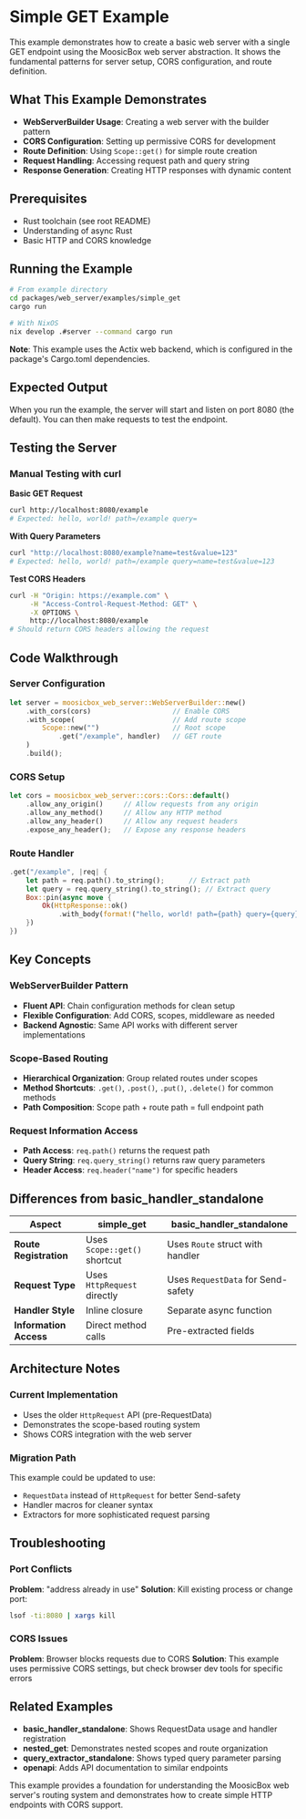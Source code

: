 # Simple GET Example

This example demonstrates how to create a basic web server with a single GET endpoint using the MoosicBox web server abstraction. It shows the fundamental patterns for server setup, CORS configuration, and route definition.

## What This Example Demonstrates

- **WebServerBuilder Usage**: Creating a web server with the builder pattern
- **CORS Configuration**: Setting up permissive CORS for development
- **Route Definition**: Using `Scope::get()` for simple route creation
- **Request Handling**: Accessing request path and query string
- **Response Generation**: Creating HTTP responses with dynamic content

## Prerequisites

- Rust toolchain (see root README)
- Understanding of async Rust
- Basic HTTP and CORS knowledge

## Running the Example

```bash
# From example directory
cd packages/web_server/examples/simple_get
cargo run

# With NixOS
nix develop .#server --command cargo run
```

**Note**: This example uses the Actix web backend, which is configured in the package's Cargo.toml dependencies.

## Expected Output

When you run the example, the server will start and listen on port 8080 (the default). You can then make requests to test the endpoint.

## Testing the Server

### Manual Testing with curl

**Basic GET Request**

```bash
curl http://localhost:8080/example
# Expected: hello, world! path=/example query=
```

**With Query Parameters**

```bash
curl "http://localhost:8080/example?name=test&value=123"
# Expected: hello, world! path=/example query=name=test&value=123
```

**Test CORS Headers**

```bash
curl -H "Origin: https://example.com" \
     -H "Access-Control-Request-Method: GET" \
     -X OPTIONS \
     http://localhost:8080/example
# Should return CORS headers allowing the request
```

## Code Walkthrough

### Server Configuration

```rust
let server = moosicbox_web_server::WebServerBuilder::new()
    .with_cors(cors)                    // Enable CORS
    .with_scope(                        // Add route scope
        Scope::new("")                  // Root scope
            .get("/example", handler)   // GET route
    )
    .build();
```

### CORS Setup

```rust
let cors = moosicbox_web_server::cors::Cors::default()
    .allow_any_origin()     // Allow requests from any origin
    .allow_any_method()     // Allow any HTTP method
    .allow_any_header()     // Allow any request headers
    .expose_any_header();   // Expose any response headers
```

### Route Handler

```rust
.get("/example", |req| {
    let path = req.path().to_string();      // Extract path
    let query = req.query_string().to_string(); // Extract query
    Box::pin(async move {
        Ok(HttpResponse::ok()
            .with_body(format!("hello, world! path={path} query={query}")))
    })
})
```

## Key Concepts

### WebServerBuilder Pattern

- **Fluent API**: Chain configuration methods for clean setup
- **Flexible Configuration**: Add CORS, scopes, middleware as needed
- **Backend Agnostic**: Same API works with different server implementations

### Scope-Based Routing

- **Hierarchical Organization**: Group related routes under scopes
- **Method Shortcuts**: `.get()`, `.post()`, `.put()`, `.delete()` for common methods
- **Path Composition**: Scope path + route path = full endpoint path

### Request Information Access

- **Path Access**: `req.path()` returns the request path
- **Query String**: `req.query_string()` returns raw query parameters
- **Header Access**: `req.header("name")` for specific headers

## Differences from basic_handler_standalone

| Aspect                 | simple_get                   | basic_handler_standalone           |
| ---------------------- | ---------------------------- | ---------------------------------- |
| **Route Registration** | Uses `Scope::get()` shortcut | Uses `Route` struct with handler   |
| **Request Type**       | Uses `HttpRequest` directly  | Uses `RequestData` for Send-safety |
| **Handler Style**      | Inline closure               | Separate async function            |
| **Information Access** | Direct method calls          | Pre-extracted fields               |

## Architecture Notes

### Current Implementation

- Uses the older `HttpRequest` API (pre-RequestData)
- Demonstrates the scope-based routing system
- Shows CORS integration with the web server

### Migration Path

This example could be updated to use:

- `RequestData` instead of `HttpRequest` for better Send-safety
- Handler macros for cleaner syntax
- Extractors for more sophisticated request parsing

## Troubleshooting

### Port Conflicts

**Problem**: "address already in use"
**Solution**: Kill existing process or change port:

```bash
lsof -ti:8080 | xargs kill
```

### CORS Issues

**Problem**: Browser blocks requests due to CORS
**Solution**: This example uses permissive CORS settings, but check browser dev tools for specific errors

## Related Examples

- **basic_handler_standalone**: Shows RequestData usage and handler registration
- **nested_get**: Demonstrates nested scopes and route organization
- **query_extractor_standalone**: Shows typed query parameter parsing
- **openapi**: Adds API documentation to similar endpoints

This example provides a foundation for understanding the MoosicBox web server's routing system and demonstrates how to create simple HTTP endpoints with CORS support.

